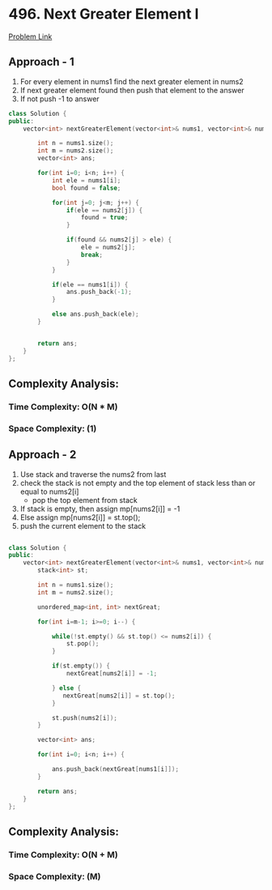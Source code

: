# 496. Next Greater Element I

[Problem Link](https://leetcode.com/problems/next-greater-element-i/)

## Approach - 1

1. For every element in nums1 find the next greater element in nums2
2. If next greater element found then push that element to the answer
3. If not push -1 to answer

```c++
class Solution {
public:
    vector<int> nextGreaterElement(vector<int>& nums1, vector<int>& nums2) {

        int n = nums1.size();
        int m = nums2.size();
        vector<int> ans;

        for(int i=0; i<n; i++) {
            int ele = nums1[i];
            bool found = false;

            for(int j=0; j<m; j++) {
                if(ele == nums2[j]) {
                    found = true;
                }

                if(found && nums2[j] > ele) {
                    ele = nums2[j];
                    break;
                }
            }

            if(ele == nums1[i]) {
                ans.push_back(-1);
            }

            else ans.push_back(ele);
        }


        return ans;
    }
};

```

## Complexity Analysis:

### Time Complexity: O(N \* M)

### Space Complexity: (1)

## Approach - 2

1. Use stack and traverse the nums2 from last
2. check the stack is not empty and the top element of stack less than or equal to nums2[i]
   - pop the top element from stack
3. If stack is empty, then assign mp[nums2[i]] = -1
4. Else assign mp[nums2[i]] = st.top();
5. push the current element to the stack

```c++

class Solution {
public:
    vector<int> nextGreaterElement(vector<int>& nums1, vector<int>& nums2) {
        stack<int> st;

        int n = nums1.size();
        int m = nums2.size();

        unordered_map<int, int> nextGreat;

        for(int i=m-1; i>=0; i--) {

            while(!st.empty() && st.top() <= nums2[i]) {
                st.pop();
            }

            if(st.empty()) {
                nextGreat[nums2[i]] = -1;

            } else {
               nextGreat[nums2[i]] = st.top();
            }

            st.push(nums2[i]);
        }

        vector<int> ans;

        for(int i=0; i<n; i++) {

            ans.push_back(nextGreat[nums1[i]]);
        }

        return ans;
    }
};

```

## Complexity Analysis:

### Time Complexity: O(N + M)

### Space Complexity: (M)
